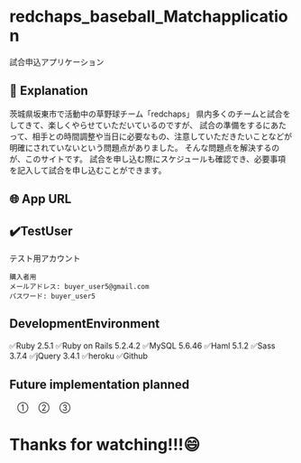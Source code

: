 # redchaps_baseball_Matchapplication
  試合申込アプリケーション

## 🔎 Explanation  
茨城県坂東市で活動中の草野球チーム「redchaps」
県内多くのチームと試合をしてきて、楽しくやらせていただいているのですが、
試合の準備をするにあたって、相手との時間調整や当日に必要なもの、注意していただきたいことなどが明確にされていないという問題点がありました。
そんな問題点を解決するのが、このサイトです。
試合を申し込む際にスケジュールも確認でき、必要事項を記入して試合を申し込むことができます。


## 🌐 App URL

## ✔️TestUser
テスト用アカウント

```
購入者用  
メールアドレス: buyer_user5@gmail.com
パスワード: buyer_user5
```


## DevelopmentEnvironment
✅Ruby 2.5.1
✅Ruby on Rails 5.2.4.2
✅MySQL 5.6.46
✅Haml 5.1.2
✅Sass 3.7.4
✅jQuery 3.4.1
✅heroku
✅Github



## Future implementation planned
　①
　②
　③



# Thanks for watching!!!:smile:
